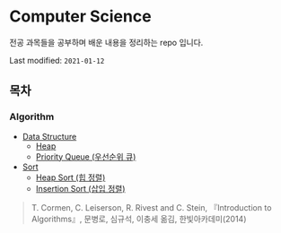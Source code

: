 # Computer Science 

전공 과목들을 공부하며 배운 내용을 정리하는 repo 입니다.

Last modified: `2021-01-12`

## 목차

### Algorithm

- [Data Structure](Algorithm/DataStructure/Readme.md)
  - [Heap](Algorithm/DataStructure/Heap/Readme.md)
  - [Priority Queue (우선순위 큐)](Algorithm/DataStructure/PriorityQueue/Readme.md)
- [Sort](Algorithm/Sort/Readme.md)
  - [Heap Sort (힙 정렬)](Algorithm/Sort/HeapSort/Readme.md)
  - [Insertion Sort (삽입 정렬)](Algorithm/Sort/InsertionSort/Readme.md)

> T. Cormen, C. Leiserson, R. Rivest and C. Stein, 『Introduction to Algorithms』, 문병로, 심규석, 이충세 옮김, 한빛아카데미(2014)
